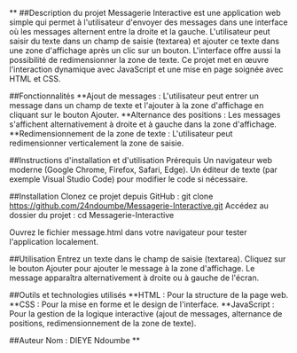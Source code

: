 **
##Description du projet
Messagerie Interactive est une application web simple qui permet à l'utilisateur d'envoyer des messages dans une interface où les messages alternent entre la droite et la gauche. L'utilisateur peut saisir du texte dans un champ de saisie (textarea) et ajouter ce texte dans une zone d'affichage après un clic sur un bouton. L'interface offre aussi la possibilité de redimensionner la zone de texte. Ce projet met en œuvre l'interaction dynamique avec JavaScript et une mise en page soignée avec HTML et CSS.

##Fonctionnalités
**Ajout de messages : L'utilisateur peut entrer un message dans un champ de texte et l'ajouter à la zone d'affichage en cliquant sur le bouton Ajouter.
**Alternance des positions : Les messages s'affichent alternativement à droite et à gauche dans la zone d'affichage.
**Redimensionnement de la zone de texte : L'utilisateur peut redimensionner verticalement la zone de saisie.

##Instructions d'installation et d'utilisation
Prérequis
Un navigateur web moderne (Google Chrome, Firefox, Safari, Edge).
Un éditeur de texte (par exemple Visual Studio Code) pour modifier le code si nécessaire.

##Installation
Clonez ce projet depuis GitHub : git clone https://github.com/24ndoumbe/Messagerie-Interactive.git
Accédez au dossier du projet : cd Messagerie-Interactive

Ouvrez le fichier message.html dans votre navigateur pour tester l'application localement.

##Utilisation
Entrez un texte dans le champ de saisie (textarea).
Cliquez sur le bouton Ajouter pour ajouter le message à la zone d'affichage.
Le message apparaîtra alternativement à droite ou à gauche de l'écran.

##Outils et technologies utilisés
**HTML : Pour la structure de la page web.
**CSS : Pour la mise en forme et le design de l'interface.
**JavaScript : Pour la gestion de la logique interactive (ajout de messages, alternance de positions, redimensionnement de la zone de texte).

##Auteur
Nom : DIEYE Ndoumbe
**
